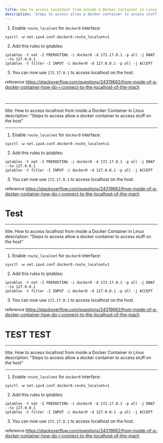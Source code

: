```yaml
---
title: How to access localhost from inside a Docker Container in Linux
description: 'Steps to access allow a docker container to access stuff on the host'
---
```


1. Enable `route_localnet` for `docker0` interface:

```
sysctl -w net.ipv4.conf.docker0.route_localnet=1
```

2. Add this rules to iptables:

```
iptables -t nat -I PREROUTING -i docker0 -d 172.17.0.1 -p all -j DNAT --to 127.0.0.1
iptables -t filter -I INPUT -i docker0 -d 127.0.0.1 -p all -j ACCEPT
```

3. You can now use `172.17.0.1` to access localhost on the host.

reference https://stackoverflow.com/questions/24319662/from-inside-of-a-docker-container-how-do-i-connect-to-the-localhost-of-the-mach

<br />

---

title: How to access localhost from inside a Docker Container in Linux
description: "Steps to access allow a docker container to access stuff on the host"

---

1. Enable `route_localnet` for `docker0` interface:

```
sysctl -w net.ipv4.conf.docker0.route_localnet=1
```

2. Add this rules to iptables:

```
iptables -t nat -I PREROUTING -i docker0 -d 172.17.0.1 -p all -j DNAT --to 127.0.0.1
iptables -t filter -I INPUT -i docker0 -d 127.0.0.1 -p all -j ACCEPT
```

3. You can now use `172.17.0.1` to access localhost on the host.

reference https://stackoverflow.com/questions/24319662/from-inside-of-a-docker-container-how-do-i-connect-to-the-localhost-of-the-mach

# Test

---

title: How to access localhost from inside a Docker Container in Linux
description: "Steps to access allow a docker container to access stuff on the host"

---

1. Enable `route_localnet` for `docker0` interface:

```
sysctl -w net.ipv4.conf.docker0.route_localnet=1
```

2. Add this rules to iptables:

```
iptables -t nat -I PREROUTING -i docker0 -d 172.17.0.1 -p all -j DNAT --to 127.0.0.1
iptables -t filter -I INPUT -i docker0 -d 127.0.0.1 -p all -j ACCEPT
```

3. You can now use `172.17.0.1` to access localhost on the host.

reference https://stackoverflow.com/questions/24319662/from-inside-of-a-docker-container-how-do-i-connect-to-the-localhost-of-the-mach

# TEST TEST

---

title: How to access localhost from inside a Docker Container in Linux
description: "Steps to access allow a docker container to access stuff on the host"

---

1. Enable `route_localnet` for `docker0` interface:

```
sysctl -w net.ipv4.conf.docker0.route_localnet=1
```

2. Add this rules to iptables:

```
iptables -t nat -I PREROUTING -i docker0 -d 172.17.0.1 -p all -j DNAT --to 127.0.0.1
iptables -t filter -I INPUT -i docker0 -d 127.0.0.1 -p all -j ACCEPT
```

3. You can now use `172.17.0.1` to access localhost on the host.

reference https://stackoverflow.com/questions/24319662/from-inside-of-a-docker-container-how-do-i-connect-to-the-localhost-of-the-mach
